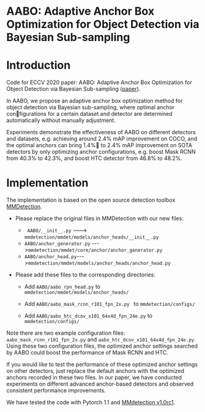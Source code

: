 # AABO: Adaptive Anchor Box Optimization for Object Detection via Bayesian Sub-sampling

# Introduction

Code for ECCV 2020 paper: AABO: Adaptive Anchor Box Optimization for Object Detection via Bayesian Sub-sampling ([paper](https://arxiv.org/abs/2007.09336)).

In AABO, we propose an adaptive anchor box optimization method for object detection via Bayesian sub-sampling, where optimal anchor configurations for a certain dataset and detector are determined automatically without manually adjustment.

Experiments demonstrate the effectiveness of AABO on different detectors and datasets, e.g. achieving around 2.4% mAP improvement on COCO, and the optimal anchors can bring 1.4% to 2.4% mAP improvement on SOTA detectors by only optimizing anchor configurations, e.g. boost Mask RCNN from 40.3% to 42.3%, and boost HTC detector from 46.8% to 48.2%.

# Implementation

The implementation is based on the open source detection toolbox [MMDetection](https://github.com/open-mmlab/mmdetection). 

- Please replace the original files in MMDetection with our new files: 

  - ` AABO/__init__.py` ---> `mmdetection/mmdet/models/anchor_heads/__init__.py`  
  - `AABO/anchor_generator.py` --->`mmdetection/mmdet/core/anchor/anchor_generator.py`
  - `AABO/anchor_head.py`--->`mmdetection/mmdet/models/anchor_heads/anchor_head.py` 

- Please add these files to the corresponding directories:

  - Add `AABO/aabo_rpn_head.py` to `mmdetection/mmdet/models/anchor_heads/`

  - Add `AABO/aabo_mask_rcnn_r101_fpn_2x.py ` to `mmdetection/configs/`

  - Add `AABO/aabo_htc_dcov_x101_64x4d_fpn_24e.py` to `mmdetection/configs/`

    

Note there are two example configuration files: `aabo_mask_rcnn_r101_fpn_2x.py` and `aabo_htc_dcov_x101_64x4d_fpn_24e.py`. Using these two configuration files, the optimized anchor settings searched by AABO could boost the performance of Mask RCNN and HTC. 

If you would like to test the performance of these optimized anchor settings on other detectors,  just replace the default anchors with the optimized anchors recorded in these two files. In our paper, we have conducted experiments on different advanced anchor-based detectors and observed consistent performance improvements.

We have tested the code with Pytorch 1.1 and [MMdetection v1.0rc1](https://github.com/open-mmlab/mmdetection/tree/v1.0rc1).

